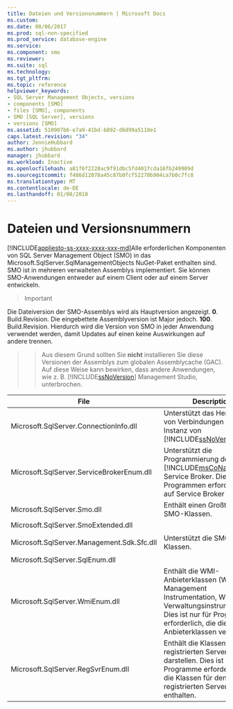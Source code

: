 ```yaml
---
title: Dateien und Versionsnummern | Microsoft Docs
ms.custom: 
ms.date: 08/06/2017
ms.prod: sql-non-specified
ms.prod_service: database-engine
ms.service: 
ms.component: smo
ms.reviewer: 
ms.suite: sql
ms.technology: 
ms.tgt_pltfrm: 
ms.topic: reference
helpviewer_keywords:
- SQL Server Management Objects, versions
- components [SMO]
- files [SMO], components
- SMO [SQL Server], versions
- versions [SMO]
ms.assetid: 510907b6-e7a9-41bd-b892-d6d99a5118e1
caps.latest.revision: "34"
author: JennieHubbard
ms.author: jhubbard
manager: jhubbard
ms.workload: Inactive
ms.openlocfilehash: a81f6f2228ac9f91dbc5fd401fcda16fb249989d
ms.sourcegitcommit: f486d12078a45c87b0fcf52270b904ca7b0c7fc8
ms.translationtype: MT
ms.contentlocale: de-DE
ms.lasthandoff: 01/08/2018
---
```

# <a name="files-and-version-numbers"></a>Dateien und Versionsnummern
[!INCLUDE[appliesto-ss-xxxx-xxxx-xxx-md](../../includes/appliesto-ss-xxxx-xxxx-xxx-md.md)]Alle erforderlichen Komponenten von SQL Server Management Object (SMO) in das Microsoft.SqlServer.SqlManagementObjects NuGet-Paket enthalten sind. SMO ist in mehreren verwalteten Assemblys implementiert. Sie können SMO-Anwendungen entweder auf einem Client oder auf einem Server entwickeln.  

>>[!Important]
Die Dateiversion der SMO-Assemblys wird als Hauptversion angezeigt. **0**. Build.Revision. Die eingebettete Assemblyversion ist Major jedoch. **100**. Build.Revision. Hierdurch wird die Version von SMO in jeder Anwendung verwendet werden, damit Updates auf einen keine Auswirkungen auf andere trennen.
>>
>>Aus diesem Grund sollten Sie **nicht** installieren Sie diese Versionen der Assemblys zum globalen Assemblycache (GAC). Auf diese Weise kann bewirken, dass andere Anwendungen, wie z. B. [!INCLUDE[ssNoVersion](../../includes/ssnoversion-md.md)] Management Studio, unterbrochen. 
  
|File|Description|  
|-----------|-----------------|  
|Microsoft.SqlServer.ConnectionInfo.dll|Unterstützt das Herstellen von Verbindungen mit einer Instanz von [!INCLUDE[ssNoVersion](../../includes/ssnoversion-md.md)].|  
|Microsoft.SqlServer.ServiceBrokerEnum.dll|Unterstützt die Programmierung des [!INCLUDE[msCoName](../../includes/msconame-md.md)] Service Broker. Dies ist nur in Programmen erforderlich, die auf Service Broker zugreifen.|  
|Microsoft.SqlServer.Smo.dll|Enthält einen Großteil der SMO-Klassen.|  
|Microsoft.SqlServer.SmoExtended.dll<br /><br /> Microsoft.SqlServer.Management.Sdk.Sfc.dll<br /><br /> Microsoft.SqlServer.SqlEnum.dll|Unterstützt die SMO-Klassen.|  
|Microsoft.SqlServer.WmiEnum.dll|Enthält die WMI-Anbieterklassen (Windows Management Instrumentation, Windows-Verwaltungsinstrumentation). Dies ist nur für Programme erforderlich, die die WMI-Anbieterklassen verwenden.|  
|Microsoft.SqlServer.RegSvrEnum.dll|Enthält die Klassen, die den registrierten Server darstellen. Dies ist nur für Programme erforderlich, die die Klassen für den registrierten Server enthalten.|  
  
  
